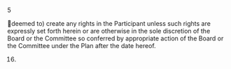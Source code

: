 5

deemed  to)  create  any  rights  in  the  Participant  unless  such  rights  are  expressly  set  forth  herein  or  are
otherwise in the sole discretion of the Board or the Committee so conferred by appropriate action of the
Board or the Committee under the Plan after the date hereof.

16.